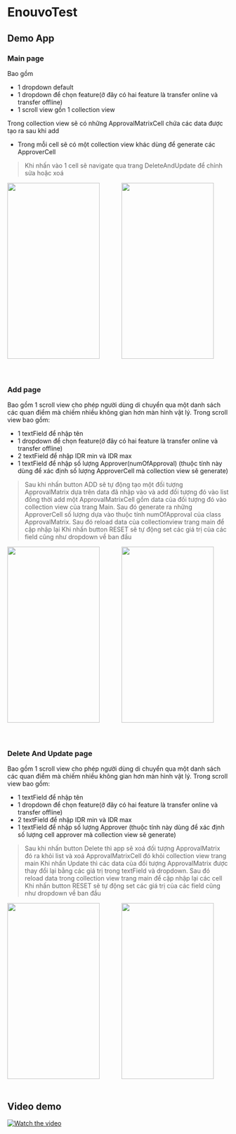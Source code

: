 # EnouvoTest
## Demo App
### Main page
Bao gồm 
- 1 dropdown default 
- 1 dropdown để chọn feature(ở đây có hai feature là transfer online và transfer offline)
- 1 scroll view gồn 1 collection view
 
Trong collection view sẽ có những ApprovalMatrixCell chứa các data được tạo ra sau khi add
- Trong mỗi cell sẽ có một collection view khác dùng để generate các ApproverCell
>Khi nhấn vào 1 cell sẽ navigate qua trang DeleteAndUpdate để chỉnh sửa hoặc xoá
<div>
<img src="https://github.com/give-it-your-best-shot/EnouvoTest/blob/main/Document/main_page.png" width="210" height="400" />
&emsp;&ensp;&emsp;&ensp;
<img src="https://github.com/give-it-your-best-shot/EnouvoTest/blob/main/Document/main_page2.png" width="210" height="400" />
<div/>
<br>
<br>

### Add page
Bao gồm 1 scroll view cho phép người dùng di chuyển qua một danh sách các quan điểm mà chiếm nhiều không gian hơn màn hình vật lý. Trong scroll view bao gồm:
- 1 textField để nhập tên
- 1 dropdown để chọn feature(ở đây có hai feature là transfer online và transfer offline)
- 2 textField để nhập IDR min và IDR max
- 1 textField để nhập số lượng Approver(numOfApproval) (thuộc tính này dùng để xác định số lượng ApproverCell mà collection view sẽ generate)
> Sau khi nhấn button ADD sẽ tự động tạo một đối tượng ApprovalMatrix dựa trên data đã nhập vào và add đối tượng đó vào list đồng thời add một ApprovalMatrixCell gồm data của đối tượng đó vào collection view của trang Main. Sau đó generate ra những ApproverCell số lượng dựa vào thuộc tính numOfApproval của class ApprovalMatrix. Sau đó reload data của collectionview trang main để cập nhập lại
> Khi nhấn button RESET sẽ tự động set các giá trị của các field cũng như dropdown về ban đầu
<div>
<img src="https://github.com/give-it-your-best-shot/EnouvoTest/blob/main/Document/add_page.png" width="210" height="400" />
&emsp;&ensp;&emsp;&ensp;
<img src="https://github.com/give-it-your-best-shot/EnouvoTest/blob/main/Document/add_page2.png" width="210" height="400" />
<div/>
<br>
<br>

### Delete And Update page
Bao gồm 1 scroll view cho phép người dùng di chuyển qua một danh sách các quan điểm mà chiếm nhiều không gian hơn màn hình vật lý. Trong scroll view bao gồm:
- 1 textField để nhập tên
- 1 dropdown để chọn feature(ở đây có hai feature là transfer online và transfer offline)
- 2 textField để nhập IDR min và IDR max
- 1 textField để nhập số lượng Approver (thuộc tính này dùng để xác định số lượng cell approver mà collection view sẽ generate)
> Sau khi nhấn button Delete thì app sẽ xoá đối tượng ApprovalMatrix đó ra khỏi list và xoá ApprovalMatrixCell đó khỏi collection view trang main
> Khi nhấn Update thì các data của đối tượng ApprovalMatrix được thay đổi lại bằng các giá trị trong textField và dropdown. Sau đó reload data trong collection view trang main để cập nhập lại các cell
> Khi nhấn button RESET sẽ tự động set các giá trị của các field cũng như dropdown về ban đầu
<div>
<img src="https://github.com/give-it-your-best-shot/EnouvoTest/blob/main/Document/delete_and_update_page.png" width="210" height="400" />
&emsp;&ensp;&emsp;&ensp;
<img src="https://github.com/give-it-your-best-shot/EnouvoTest/blob/main/Document/delete_and_update_page2.png" width="210" height="400" />
<div\>
<br>
<br>

## Video demo
[![Watch the video](https://github.com/give-it-your-best-shot/EnouvoTest/blob/main/Document/main_page.png)](https://github.com/give-it-your-best-shot/EnouvoTest/blob/main/Document/video-demo.mp4)
